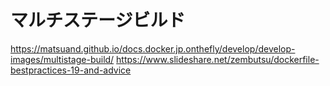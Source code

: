 # マルチステージビルド

https://matsuand.github.io/docs.docker.jp.onthefly/develop/develop-images/multistage-build/
https://www.slideshare.net/zembutsu/dockerfile-bestpractices-19-and-advice
